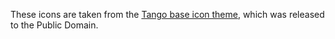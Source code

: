 These icons are taken from the [Tango base icon theme](http://tango.freedesktop.org/), which was released to the Public Domain.
